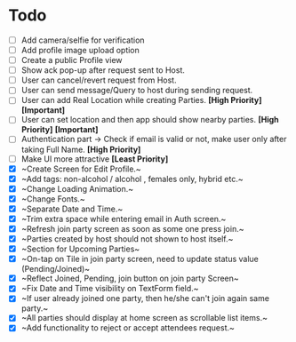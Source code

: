 # Todo
- [ ] Add camera/selfie for verification
- [ ] Add profile image upload option
- [ ] Create a public Profile view
- [ ] Show ack pop-up after request sent to Host.
- [ ] User can cancel/revert request from Host.
- [ ] User can send message/Query to host during sending request.
- [ ] User can add Real Location while creating Parties. **[High Priority]** **[Important]**
- [ ] User can set location and then app should show nearby parties. **[High Priority]** **[Important]**
- [ ] Authentication part -> Check if email is valid or not, make user only after taking Full Name. **[High Priority]**
- [ ] Make UI more attractive **[Least Priority]**
- [X] ~Create Screen for Edit Profile.~
- [X] ~Add tags: non-alcohol / alcohol , females only, hybrid etc.~
- [X] ~Change Loading Animation.~
- [X] ~Change Fonts.~
- [X] ~Separate Date and Time.~
- [X] ~Trim extra space while entering email in Auth screen.~
- [X] ~Refresh join party screen as soon as some one press join.~
- [X] ~Parties created by host should not shown to host itself.~
- [X] ~Section for Upcoming Parties~
- [X] ~On-tap on Tile in join party screen, need to update status value (Pending/Joined)~
- [X] ~Reflect Joined, Pending, join button on join party Screen~
- [x] ~Fix Date and Time visibility on TextForm field.~
- [X] ~If user already joined one party, then he/she can't join again same party.~
- [X] ~All parties should display at home screen as scrollable list items.~
- [X] ~Add functionality to reject or accept attendees request.~
